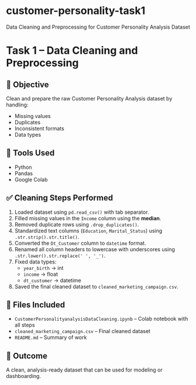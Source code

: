 # customer-personality-task1
Data Cleaning and Preprocessing for Customer Personality Analysis Dataset
# Task 1 – Data Cleaning and Preprocessing

## 🎯 Objective
Clean and prepare the raw Customer Personality Analysis dataset by handling:
- Missing values
- Duplicates
- Inconsistent formats
- Data types

## 🧰 Tools Used
- Python
- Pandas
- Google Colab

## ✅ Cleaning Steps Performed
1. Loaded dataset using `pd.read_csv()` with tab separator.
2. Filled missing values in the `Income` column using the **median**.
3. Removed duplicate rows using `.drop_duplicates()`.
4. Standardized text columns (`Education`, `Marital_Status`) using `.str.strip().str.title()`.
5. Converted the `Dt_Customer` column to `datetime` format.
6. Renamed all column headers to lowercase with underscores using `.str.lower().str.replace(' ', '_')`.
7. Fixed data types:
   - `year_birth` → int
   - `income` → float
   - `dt_customer` → datetime
8. Saved the final cleaned dataset to `cleaned_marketing_campaign.csv`.

## 📁 Files Included
- `CustomerPersonalityanalysisDataCleaning.ipynb` – Colab notebook with all steps
- `cleaned_marketing_campaign.csv` – Final cleaned dataset
- `README.md` – Summary of work

## 🚀 Outcome
A clean, analysis-ready dataset that can be used for modeling or dashboarding.
